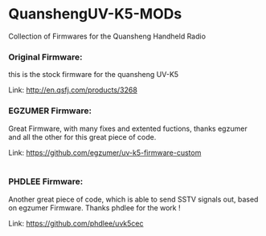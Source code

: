 # QuanshengUV-K5-MODs
Collection of Firmwares for the Quansheng Handheld Radio

<h3>Original Firmware:</h3>

this is the stock firmware for the quansheng UV-K5

Link:
http://en.qsfj.com/products/3268

<h3>EGZUMER Firmware:</h3>

Great Firmware, with many fixes and extented fuctions, thanks egzumer and all the other for this great piece of code.

Link:
https://github.com/egzumer/uv-k5-firmware-custom<br><br>

<h3>PHDLEE Firmware:</h3>

Another great piece of code, which is able to send SSTV signals out, based on egzumer Firmware. Thanks phdlee for the work !

Link:
https://github.com/phdlee/uvk5cec
